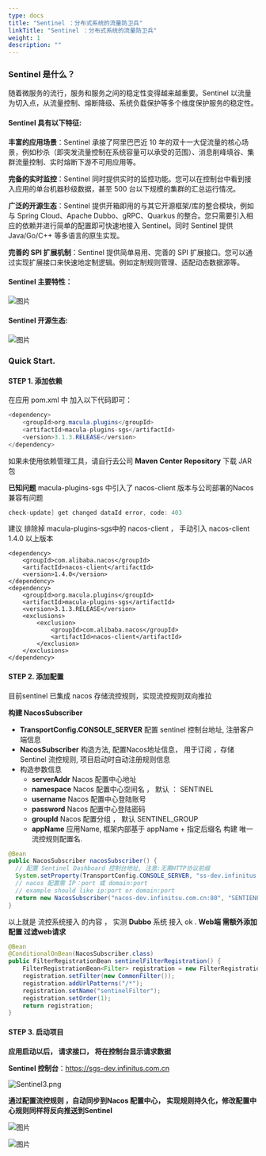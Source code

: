 ```yaml
---
type: docs
title: "Sentinel ：分布式系统的流量防卫兵"
linkTitle: "Sentinel ：分布式系统的流量防卫兵"
weight: 1
description: ""
---
```


### Sentinel 是什么？

随着微服务的流行，服务和服务之间的稳定性变得越来越重要。Sentinel 以流量为切入点，从流量控制、熔断降级、系统负载保护等多个维度保护服务的稳定性。

#### Sentinel 具有以下特征:

**丰富的应用场景**：Sentinel 承接了阿里巴巴近 10 年的双十一大促流量的核心场景，例如秒杀（即突发流量控制在系统容量可以承受的范围）、消息削峰填谷、集群流量控制、实时熔断下游不可用应用等。

**完备的实时监控**：Sentinel 同时提供实时的监控功能。您可以在控制台中看到接入应用的单台机器秒级数据，甚至 500 台以下规模的集群的汇总运行情况。

**广泛的开源生态**：Sentinel 提供开箱即用的与其它开源框架/库的整合模块，例如与 Spring Cloud、Apache Dubbo、gRPC、Quarkus 的整合。您只需要引入相应的依赖并进行简单的配置即可快速地接入 Sentinel。同时 Sentinel 提供 Java/Go/C++ 等多语言的原生实现。

**完善的 SPI 扩展机制**：Sentinel 提供简单易用、完善的 SPI 扩展接口。您可以通过实现扩展接口来快速地定制逻辑。例如定制规则管理、适配动态数据源等。

#### **Sentinel 主要特性：**

![图片](/docs/imgs/v4/Sentinel1.png)

#### **Sentinel 开源生态:**

![图片](/docs/imgs/v4/Sentinel2.png)


### **Quick Start.**

#### **STEP 1.  添加依赖**

在应用 pom.xml 中 加入以下代码即可：

```java
<dependency>
    <groupId>org.macula.plugins</groupId>
    <artifactId>macula-plugins-sgs</artifactId>
    <version>3.1.3.RELEASE</version>
</dependency>
```

如果未使用依赖管理工具，请自行去公司 **Maven Center Repository** 下载 JAR 包   

**已知问题**  macula-plugins-sgs  中引入了  nacos-client 版本与公司部署的Nacos 兼容有问题

```java
check-update] get changed dataId error, code: 403
```
建议 排除掉 macula-plugins-sgs中的 nacos-client ， 手动引入  nacos-client 1.4.0 以上版本 
```plain
<dependency>
    <groupId>com.alibaba.nacos</groupId>
    <artifactId>nacos-client</artifactId>
    <version>1.4.0</version>
</dependency>
<dependency>
    <groupId>org.macula.plugins</groupId>
    <artifactId>macula-plugins-sgs</artifactId>
    <version>3.1.3.RELEASE</version>
    <exclusions>
        <exclusion>
            <groupId>com.alibaba.nacos</groupId>
            <artifactId>nacos-client</artifactId>
        </exclusion>
    </exclusions>
</dependency>
```

#### **STEP 2.  添加配置**

  目前sentinel 已集成 nacos 存储流控规则，实现流控规则双向推拉

**构建 NacosSubscriber** 

* **TransportConfig.CONSOLE_SERVER**  配置 sentinel 控制台地址,  注册客户端信息
* **NacosSubscriber**  构造方法,  配置Nacos地址信息， 用于订阅 ，存储Sentinel 流控规则,  项目启动时自动注册规则信息
* 构造参数信息
    * **serverAddr**    Nacos 配置中心地址
    * **namespace**   Nacos 配置中心空间名 ， 默认 ： SENTINEL
    * **username**      Nacos 配置中心登陆账号
    * **password**      Nacos 配置中心登陆密码
    * **groupId**         Nacos 配置分组  ， 默认 SENTINEL_GROUP
    * **appName**      应用Name,  框架内部基于 appName + 指定后缀名 构建 唯一流控规则配置名. 

```java
@Bean
public NacosSubscriber nacosSubscriber() {
  // 配置 Sentinel Dashboard 控制台地址, 注意:无需HTTP协议前缀
  System.setProperty(TransportConfig.CONSOLE_SERVER, "ss-dev.infinitus.com.cn");
  // nacos 配置需 IP：port 或 domain:port 
  // example should like ip:port or domain:port
  return new NacosSubscriber("nacos-dev.infinitsu.com.cn:80", "SENTIENL", "nacos", "nacosxxxx123", "SENTINEL_GROUP", "esb-demo" );
}
```

以上就是 流控系统接入 的内容 ， 实测 **Dubbo** 系统 接入 ok .
**Web端  需额外添加配置 过滤web请求**

```java
@Bean
@ConditionalOnBean(NacosSubscriber.class)
public FilterRegistrationBean sentinelFilterRegistration() {
    FilterRegistrationBean<Filter> registration = new FilterRegistrationBean<>();
    registration.setFilter(new CommonFilter());
    registration.addUrlPatterns("/*");
    registration.setName("sentinelFilter");
    registration.setOrder(1);
    return registration;
}
```


#### **STEP 3.  启动项目**

**应用启动以后， 请求接口， 将在控制台显示请求数据**

**Sentinel 控制台**：https://sgs-dev.infinitus.com.cn

![Sentinel3.png](/docs/imgs/v4/Sentinel3.png)


**通过配置流控规则 ，自动同步到Nacos 配置中心， 实现规则持久化，修改配置中心规则同样将反向推送到Sentinel**

![图片](/docs/imgs/v4/Sentinel4.png)

![图片](/docs/imgs/v4/Sentinel5.png)